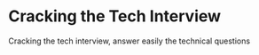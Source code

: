 # Cracking the Tech Interview

Cracking the tech interview, answer easily the technical questions

<!-- START doctoc -->
<!-- END doctoc -->
